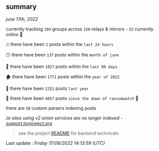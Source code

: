 
## summary
_june 17th, 2022_

currently tracking `104` groups across `150` relays & mirrors - _`52` currently online_ 📡

⏲ there have been `2` posts within the `last 24 hours`

🕓 there have been `137` posts within the `month of june`

📅 there have been `1027` posts within the `last 90 days`

🏚 there have been `1771` posts within the `year of 2022`

🚀 there have been `2252` posts `last year`

🦕 there have been `4057` posts `since the dawn of ransomwatch` 🐣

there are `50` custom parsers indexing posts

_`20` sites using v2 onion services are no longer indexed - [support.torproject.org](https://support.torproject.org/onionservices/v2-deprecation/)_

> see the project [README](https://github.com/jmousqueton/ransomwatch#readme) for backend technicals



Last update : _Friday 17/06/2022 14:13:59 (UTC)_


